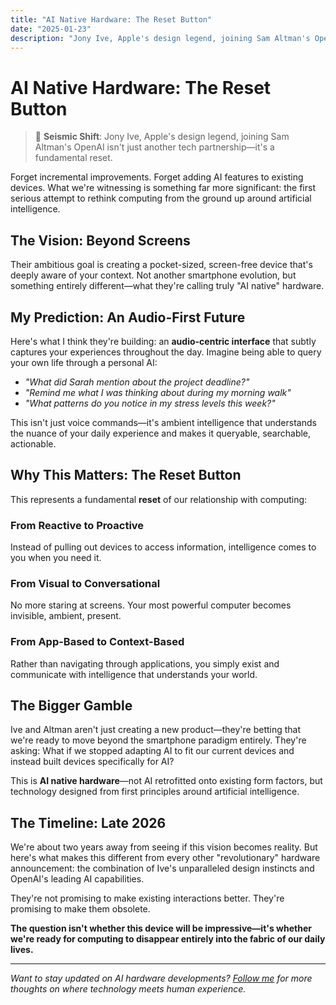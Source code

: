 ```yaml
---
title: "AI Native Hardware: The Reset Button"
date: "2025-01-23"
description: "Jony Ive, Apple's design legend, joining Sam Altman's OpenAI represents a seismic shift in computing. This isn't about tweaking existing tech—it's a fundamental rethink of our relationship with technology itself."
---
```


# AI Native Hardware: The Reset Button

> 🚀 **Seismic Shift**: Jony Ive, Apple's design legend, joining Sam Altman's OpenAI isn't just another tech partnership—it's a fundamental reset.

Forget incremental improvements. Forget adding AI features to existing devices. What we're witnessing is something far more significant: the first serious attempt to rethink computing from the ground up around artificial intelligence.

## The Vision: Beyond Screens

Their ambitious goal is creating a pocket-sized, screen-free device that's deeply aware of your context. Not another smartphone evolution, but something entirely different—what they're calling truly "AI native" hardware.

## My Prediction: An Audio-First Future

Here's what I think they're building: an **audio-centric interface** that subtly captures your experiences throughout the day. Imagine being able to query your own life through a personal AI:

- *"What did Sarah mention about the project deadline?"*
- *"Remind me what I was thinking about during my morning walk"*
- *"What patterns do you notice in my stress levels this week?"*

This isn't just voice commands—it's ambient intelligence that understands the nuance of your daily experience and makes it queryable, searchable, actionable.

## Why This Matters: The Reset Button

This represents a fundamental **reset** of our relationship with computing:

### From Reactive to Proactive
Instead of pulling out devices to access information, intelligence comes to you when you need it.

### From Visual to Conversational  
No more staring at screens. Your most powerful computer becomes invisible, ambient, present.

### From App-Based to Context-Based
Rather than navigating through applications, you simply exist and communicate with intelligence that understands your world.

## The Bigger Gamble

Ive and Altman aren't just creating a new product—they're betting that we're ready to move beyond the smartphone paradigm entirely. They're asking: What if we stopped adapting AI to fit our current devices and instead built devices specifically for AI?

This is **AI native hardware**—not AI retrofitted onto existing form factors, but technology designed from first principles around artificial intelligence.

## The Timeline: Late 2026

We're about two years away from seeing if this vision becomes reality. But here's what makes this different from every other "revolutionary" hardware announcement: the combination of Ive's unparalleled design instincts and OpenAI's leading AI capabilities.

They're not promising to make existing interactions better. They're promising to make them obsolete.

**The question isn't whether this device will be impressive—it's whether we're ready for computing to disappear entirely into the fabric of our daily lives.**

---

*Want to stay updated on AI hardware developments? [Follow me](/) for more thoughts on where technology meets human experience.*